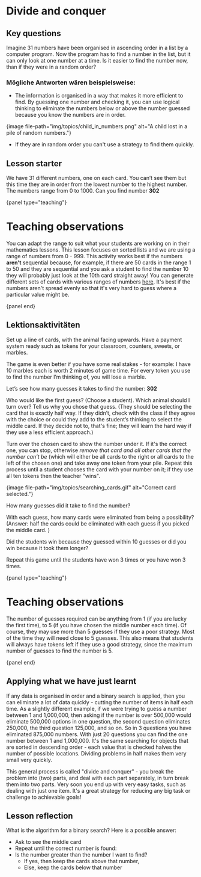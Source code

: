 # Divide and conquer

## Key questions

Imagine 31 numbers have been organised in ascending order in a list by a computer program. Now the program has to find a number in the list, but it can only look at one number at a time. Is it easier to find the number now, than if they were in a random order?

### Mögliche Antworten wären beispielsweise:

- The information is organised in a way that makes it more efficient to find. By guessing one number and checking it, you can use logical thinking to eliminate the numbers below or above the number guessed because you know the numbers are in order.

{image file-path="img/topics/child_in_numbers.png" alt="A child lost in a pile of random numbers."}

- If they are in random order you can't use a strategy to find them quickly.

## Lesson starter

We have 31 different numbers, one on each card. You can’t see them but this time they are in order from the lowest number to the highest number. The numbers range from 0 to 1000. Can you find number **302**

{panel type="teaching"}

# Teaching observations

You can adapt the range to suit what your students are working on in their mathematics lessons. This lesson focuses on sorted lists and we are using a range of numbers from 0 - 999. This activity works best if the numbers **aren’t** sequential because, for example, if there are 50 cards in the range 1 to 50 and they are sequential and you ask a student to find the number 10 they will probably just look at the 10th card straight away! You can generate different sets of cards with various ranges of numbers [here]('resources:resource' 'searching-cards'). It's best if the numbers aren't spread evenly so that it's very hard to guess where a particular value might be.

{panel end}

## Lektionsaktivitäten

Set up a line of cards, with the animal facing upwards. Have a payment system ready such as tokens for your classroom, counters, sweets, or marbles.

The game is even better if you have some real stakes - for example: I have 10 marbles each is worth 2 minutes of game time. For every token you use to find the number I’m thinking of, you will lose a marble.

Let’s see how many guesses it takes to find the number: **302**

Who would like the first guess? (Choose a student). Which animal should I turn over? Tell us why you chose that guess. (They should be selecting the card that is exactly half way. If they didn’t, check with the class if they agree with the choice or could they add to the student’s thinking to select the middle card. If they decide not to, that's fine; they will learn the hard way if they use a less efficient approach.)

Turn over the chosen card to show the number under it. If it's the correct one, you can stop, otherwise *remove that card and all other cards that the number can’t be* (which will either be all cards to the right or all cards to the left of the chosen one) and take away one token from your pile. Repeat this process until a student chooses the card with your number on it; if they use all ten tokens then the teacher "wins".

{image file-path="img/topics/searching_cards.gif" alt="Correct card selected."}

How many guesses did it take to find the number?

With each guess, how many cards were eliminated from being a possibility? (Answer: half the cards could be eliminated with each guess if you picked the middle card. )

Did the students win because they guessed within 10 guesses or did you win because it took them longer?

Repeat this game until the students have won 3 times or you have won 3 times.

{panel type="teaching"}

# Teaching observations

The number of guesses required can be anything from 1 (if you are lucky the first time), to 5 (if you have chosen the middle number each time). Of course, they may use more than 5 guesses if they use a poor strategy. Most of the time they will need close to 5 guesses. This also means that students will always have tokens left if they use a good strategy, since the maximum number of guesses to find the number is 5.

{panel end}

## Applying what we have just learnt

If any data is organised in order and a binary search is applied, then you can eliminate a lot of data quickly - cutting the number of items in half each time. As a slightly different example, if we were trying to guess a number between 1 and 1,000,000, then asking if the number is over 500,000 would eliminate 500,000 options in one question, the second question eliminates 250,000, the third question 125,000, and so on. So in 3 questions you have eliminated 875,000 numbers. With just 20 questions you can find the one number between 1 and 1,000,000. It's the same searching for objects that are sorted in descending order - each value that is checked halves the number of possible locations. Dividing problems in half makes them very small very quickly.

This general process is called "divide and conquer" - you break the problem into (two) parts, and deal with each part separately, in turn break them into two parts. Very soon you end up with very easy tasks, such as dealing with just one item. It's a great strategy for reducing any big task or challenge to achievable goals!

## Lesson reflection

What is the algorithm for a binary search? Here is a possible answer:

- Ask to see the middle card
- Repeat until the correct number is found: 
- Is the number greater than the number I want to find? 
    - If yes, then keep the cards above that number,
    - Else, keep the cards below that number